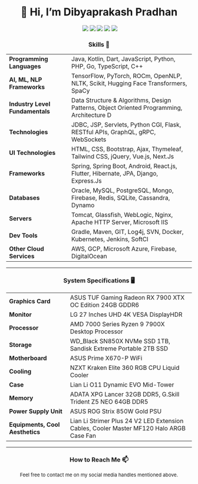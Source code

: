 <h1 align="center">👋 Hi, I’m Dibyaprakash Pradhan</h1>

<p align="center">
  <img src="https://opsi.ai/api/diby.png?nocache=1692345123" alt="Tracking Pixel" width="1" height="1">
  <a href="https://facebook.com/dibyapp"><img src="https://img.shields.io/badge/Facebook-dibyapp-blue?style=flat-square&logo=facebook"></a>
  <a href="https://twitter.com/dibyapp"><img src="https://img.shields.io/badge/Twitter-imdibyapp-blue?style=flat-square&logo=twitter"></a>
  <a href="https://instagram.com/dibyapp"><img src="https://img.shields.io/badge/Instagram-dibyapp-purple?style=flat-square&logo=instagram"></a>
  <a href="https://linkedin.com/in/dibyapp"><img src="https://img.shields.io/badge/LinkedIn-dibyapp-blue?style=flat-square&logo=linkedin"></a>
  <a href="https://www.youtube.com/@dibyapp"><img src="https://img.shields.io/badge/YouTube-Programmatic%20DIB-red?style=flat-square&logo=youtube"></a>
</p>

<h3 align="center">Skills  🚀</h3>

<table align="center">
  <tr>
    <td><b>Programming Languages</b></td>
    <td>Java, Kotlin, Dart, JavaScript, Python, PHP, Go, TypeScript, C++</td>
  </tr>
  <tr>
    <td><b>AI, ML, NLP Frameworks</b></td>
    <td>TensorFlow, PyTorch, ROCm, OpenNLP, NLTK, Scikit, Hugging Face Transformers, SpaCy</td>
  </tr>
  <tr>
    <td><b>Industry Level Fundamentals</b></td>
    <td>Data Structure & Algorithms, Design Patterns, Object Oriented Programming, Architecture D</td>
  </tr>
  <tr>
    <td><b>Technologies</b></td>
    <td>JDBC, JSP, Servlets, Python CGI, Flask, RESTful APIs, GraphQL, gRPC, WebSockets</td>
  </tr>
  <tr>
    <td><b>UI Technologies</b></td>
    <td>HTML, CSS, Bootstrap, Ajax, Thymeleaf, Tailwind CSS, jQuery, Vue.js, Next.Js</td>
  </tr>
  <tr>
    <td><b>Frameworks</b></td>
    <td>Spring, Spring Boot, Android, React.js, Flutter, Hibernate, JPA, Django, Express.Js</td>
  </tr>
  <tr>
    <td><b>Databases</b></td>
    <td>Oracle, MySQL, PostgreSQL, Mongo, Firebase, Redis, SQLite, Cassandra, Dynamo</td>
  </tr>
  <tr>
    <td><b>Servers</b></td>
    <td>Tomcat, Glassfish, WebLogic, Nginx, Apache HTTP Server, Microsoft IIS</td>
  </tr>
  <tr>
    <td><b>Dev Tools</b></td>
    <td>Gradle, Maven, GIT, Log4j, SVN, Docker, Kubernetes, Jenkins, SoftCI</td>
  </tr>
  <tr>
    <td><b>Other Cloud Services</b></td>
    <td>AWS, GCP, Microsoft Azure, Firebase, DigitalOcean</td>
  </tr>
</table>

---

<h3 align="center">System Specifications  🖥️</h3>

<table align="center">
  <tr>
    <td><b>Graphics Card</b></td>
    <td>ASUS TUF Gaming Radeon RX 7900 XTX OC Edition 24GB GDDR6</td>
  </tr>
  <tr>
    <td><b>Monitor</b></td>
    <td>LG 27 Inches UHD 4K VESA DisplayHDR</td>
  </tr>
  <tr>
    <td><b>Processor</b></td>
    <td>AMD 7000 Series Ryzen 9 7900X Desktop Processor</td>
  </tr>
  <tr>
    <td><b>Storage</b></td>
    <td>WD_Black SN850X NVMe SSD 1TB, Sandisk Extreme Portable 2TB SSD</td>
  </tr>
  <tr>
    <td><b>Motherboard</b></td>
    <td>ASUS Prime X670-P WiFi</td>
  </tr>
  <tr>
    <td><b>Cooling</b></td>
    <td>NZXT Kraken Elite 360 RGB CPU Liquid Cooler</td>
  </tr>
  <tr>
    <td><b>Case</b></td>
    <td>Lian Li O11 Dynamic EVO Mid-Tower</td>
  </tr>
  <tr>
    <td><b>Memory</b></td>
    <td>ADATA XPG Lancer 32GB DDR5, G.Skill Trident Z5 NEO 64GB DDR5</td>
  </tr>
  <tr>
    <td><b>Power Supply Unit</b></td>
    <td>ASUS ROG Strix 850W Gold PSU</td>
  </tr>
  <tr>
    <td><b>Equipments, Cool Aesthetics</b></td>
    <td>Lian Li Strimer Plus 24 V2 LED Extension Cables, Cooler Master MF120 Halo ARGB Case Fan</td>
  </tr>
</table>

---

<h3 align="center">How to Reach Me  📫</h3>

<p style="font-size: small;" align="center">Feel free to contact me on my social media handles mentioned above.</p>
